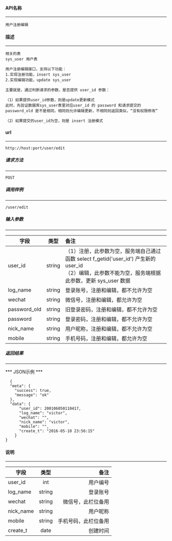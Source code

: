 #### API名称
---
```
用户注册编辑
```

#### 描述
---
```
相关的表
sys_user 用户表

用户注册编辑接口，支持以下功能：
1.实现注册功能，insert sys_user
2.实现编辑功能，update sys_user

主要就是，通过判断请求的参数，是否提供 user_id 参数：

（1）如果提供user_id参数，则是update更新模式
此时，先验证数据库sys_user表里对应user_id 的 password 和请求提交的 password_old 是不是相同，相同则允许编辑更新，不相同则返回类似，“没有权限修改”

（2）如果提交的user_id为空，则是 insert 注册模式

```

#### url
---
```
http://host:port/user/edit
```

##### 请求方法
---
```
POST
```

##### 调用样例
---
```
/user/edit
```

##### 输入参数
---
|字段     |类型     |备注
|---------|:------:|:-------|
|user_id   | string  |（1）注册，此参数为空，服务端自己通过函数 select f_getid('user_id') 产生新的 user_id<br/>（2）编辑，此参数不能为空，服务端根据此参数，更新 sys_user 数据  |
|log_name     |string  |登录账号，注册和编辑，都不允许为空  |
|wechat     |string  |微信号，注册和编辑，都允许为空 |
|password_old     |string  |旧登录密码，注册和编辑，都不允许为空  |
|password     |string  |登录密码，注册和编辑，都不允许为空 |
|nick_name     |string  |用户昵称，注册和编辑，都不允许为空 |
|mobile     |string  |手机号码，注册和编辑，都允许为空  |

##### 返回结果
---
*** JSON示例 ***
```
  {
  "meta": {
    "success": true,
    "message": "ok"
  },
  "data": {
      "user_id": 200106050110417,
      "log_name": "victor",
      "wechat": "",
      "nick_name": "victor",
      "mobile": "",
      "create_t": "2016-05-10 23:56:15"
    }
}
```

#### 说明
---
|字段     |类型     |备注
|---------|:------:|-------:|
|user_id     |int  |用户编号   |
|log_name     |string  |登录账号  |
|wechat     |string  |微信号，此栏位备用  |
|nick_name     |string  |用户昵称  |
|mobile     |string  |手机号码，此栏位备用 |
|create_t     |date  |创建时间  |


